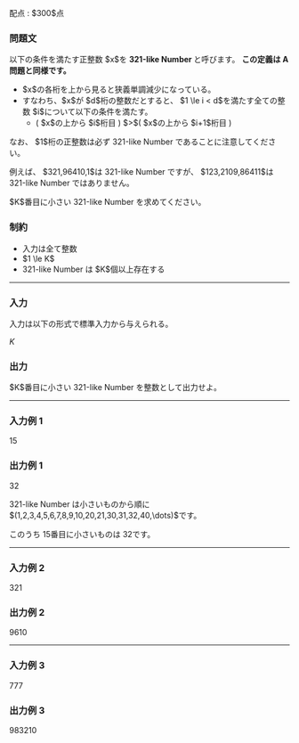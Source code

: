 
<div>

<span>

<span>

<p>
配点 : $300$点
</p>

<div>

<section>

### **問題文**

<p>
以下の条件を満たす正整数 $x$を 
<strong>
321-like Number
</strong>
と呼びます。 
<strong>
この定義は A 問題と同様です。
</strong>

</p>

<ul>

<li>
$x$の各桁を上から見ると狭義単調減少になっている。
</li>

<li>
すなわち、$x$が $d$桁の整数だとすると、 $1 \le i < d$を満たす全ての整数 $i$について以下の条件を満たす。
<ul>

<li>
( $x$の上から $i$桁目 ) $>$( $x$の上から $i+1$桁目 )
</li>

</ul>

</li>

</ul>

<p>
なお、 $1$桁の正整数は必ず 321-like Number であることに注意してください。
</p>

<p>
例えば、 $321,96410,1$は 321-like Number ですが、 $123,2109,86411$は 321-like Number ではありません。
</p>

<p>
$K$番目に小さい 321-like Number を求めてください。
</p>

</section>

</div>

<div>

<section>

### **制約**

<ul>

<li>
入力は全て整数
</li>

<li>
$1 \le K$
</li>

<li>
321-like Number は $K$個以上存在する
</li>

</ul>

</section>

</div>

---

<div>

<div>

<section>

### **入力**

<p>
入力は以下の形式で標準入力から与えられる。
</p>

<div>

$K$
</div>

</section>

</div>

<div>

<section>

### **出力**

<p>
$K$番目に小さい 321-like Number を整数として出力せよ。
</p>

</section>

</div>

</div>

---

<div>

<section>

### **入力例 1**

<div>

15

</div>

</section>

</div>

<div>

<section>

### **出力例 1**

<div>

32

</div>

<p>
321-like Number は小さいものから順に $(1,2,3,4,5,6,7,8,9,10,20,21,30,31,32,40,\dots)$です。

このうち $15$番目に小さいものは $32$です。
</p>

</section>

</div>

---

<div>

<section>

### **入力例 2**

<div>

321

</div>

</section>

</div>

<div>

<section>

### **出力例 2**

<div>

9610

</div>

</section>

</div>

---

<div>

<section>

### **入力例 3**

<div>

777

</div>

</section>

</div>

<div>

<section>

### **出力例 3**

<div>

983210

</div>

</section>

</div>

</span>

</span>

</div>
